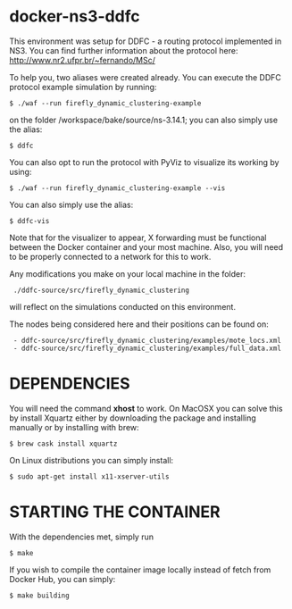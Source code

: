 docker-ns3-ddfc
==========



This environment was setup for DDFC - a routing protocol implemented in NS3. You can find further information about the protocol here: http://www.nr2.ufpr.br/~fernando/MSc/


To help you, two aliases were created already.
You can execute the DDFC protocol example simulation by running: 

    $ ./waf --run firefly_dynamic_clustering-example

on the folder /workspace/bake/source/ns-3.14.1; you can also simply use the alias:

    $ ddfc


You can also opt to run the protocol with PyViz to visualize its working by using: 

    $ ./waf --run firefly_dynamic_clustering-example --vis 
You can also simply use the alias:

    $ ddfc-vis

Note that for the visualizer to appear, X forwarding must be functional between the Docker container and your most machine. Also, you will need to be properly connected to a network for this to work.



Any modifications you make on your local machine in the folder:

     ./ddfc-source/src/firefly_dynamic_clustering

will reflect on the simulations conducted on this environment.

The nodes being considered here and their positions can be found on:

     - ddfc-source/src/firefly_dynamic_clustering/examples/mote_locs.xml
     - ddfc-source/src/firefly_dynamic_clustering/examples/full_data.xml

# DEPENDENCIES

You will need the command **xhost** to work.
On MacOSX you can solve this by install Xquartz either by downloading the package and installing manually or by installing with brew:

    $ brew cask install xquartz

On Linux distributions you can simply install:

    $ sudo apt-get install x11-xserver-utils


# STARTING THE CONTAINER

With the dependencies met, simply run

    $ make

If you wish to compile the container image locally instead of fetch from Docker Hub, you can simply:

    $ make building
